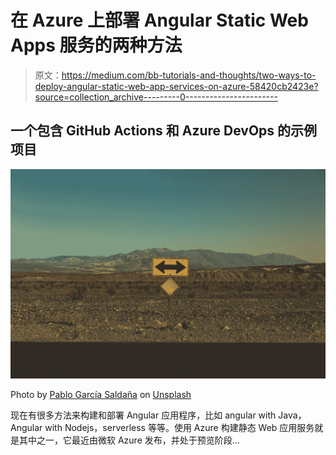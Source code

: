 # 在 Azure 上部署 Angular Static Web Apps 服务的两种方法

> 原文：<https://medium.com/bb-tutorials-and-thoughts/two-ways-to-deploy-angular-static-web-app-services-on-azure-58420cb2423e?source=collection_archive---------0----------------------->

## 一个包含 GitHub Actions 和 Azure DevOps 的示例项目

![](img/9cc4d1ca150c6101ca5a33a02936fcb4.png)

Photo by [Pablo García Saldaña](https://unsplash.com/@garciasaldana_?utm_source=medium&utm_medium=referral) on [Unsplash](https://unsplash.com?utm_source=medium&utm_medium=referral)

现在有很多方法来构建和部署 Angular 应用程序，比如 angular with Java，Angular with Nodejs，serverless 等等。使用 Azure 构建静态 Web 应用服务就是其中之一，它最近由微软 Azure 发布，并处于预览阶段…